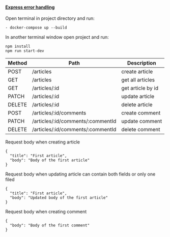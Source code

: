 
#### [Express error handling](https://expressjs.com/en/guide/error-handling.html)

Open terminal in project directory and run:

```
- docker-compose up --build

```

In another terminal window open project and run:

```
npm install
npm run start-dev

```

Method | Path | Description
-------|------|------------ 
POST       |/articles                           | create article                    
GET        |/articles                           | get all articles                     
GET        |/articles/:id                       | get article by id                   
PATCH      |/articles/:id                       | update article                    
DELETE     |/articles/:id                       | delete article  
POST       |/articles/:id/comments              | create comment
PATCH      |/articles/:id/comments/:commentId   | update comment
DELETE     |/articles/:id/comments/:commentId   | delete comment


Request body when creating article
```
{
  "title": "First article",
  "body": "Body of the first article"
}
```

Request body when updating article can contain both fields or only one filed
```
{
  "title": "First article",
  "body": "Updated body of the first article"
}
```

Request body when creating comment
```
{
  "body": "Body of the first comment"
}
```
